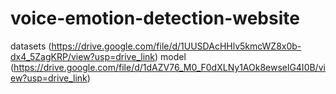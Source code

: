 # voice-emotion-detection-website
datasets (https://drive.google.com/file/d/1UUSDAcHHlv5kmcWZ8x0b-dx4_5ZagKRP/view?usp=drive_link)
model (https://drive.google.com/file/d/1dAZV76_M0_F0dXLNy1AOk8ewselG4I0B/view?usp=drive_link)

